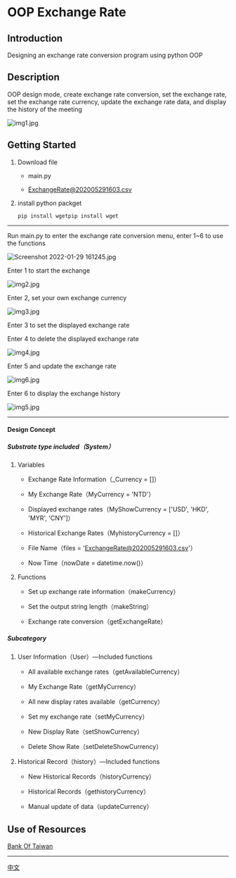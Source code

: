 # OOP Exchange Rate

## Introduction

Designing an exchange rate conversion program using python OOP

## Description

OOP design mode, create exchange rate conversion, set the exchange rate, set the exchange rate currency, update the exchange rate data, and display the history of the meeting

<img title="" src="https://s2.loli.net/2022/01/29/1QpYVF7WqMvR23k.jpg" alt="img1.jpg" data-align="center">

## Getting Started

1. Download file
   
   - main.py
   
   - <a href="https://github.com/c4882488/Exchange-Rate/blob/master/ExchangeRate%40202005291603.csv">ExchangeRate@202005291603.csv</a>

2. install python packget
   
   ```
   pip install wgetpip install wget
   ```

---

Run main.py to enter the exchange rate conversion menu, enter 1~6 to use the functions

<img title="" src="https://s2.loli.net/2022/01/29/1QpYVF7WqMvR23k.jpg" alt="Screenshot 2022-01-29 161245.jpg" data-align="center">

Enter 1 to start the exchange

<img title="" src="https://s2.loli.net/2022/01/29/AjnkGwmQvFHeIhN.jpg" alt="img2.jpg" data-align="center">

Enter 2, set your own exchange currency

<img title="" src="https://s2.loli.net/2022/01/29/4wzsFBgUkuiXNly.jpg" alt="img3.jpg" data-align="center">

Enter 3 to set the displayed exchange rate

Enter 4 to delete the displayed exchange rate

<img title="" src="https://s2.loli.net/2022/01/29/b3N2Bfa1Wj7vIm9.jpg" alt="img4.jpg" data-align="center">

Enter 5 and update the exchange rate

<img title="" src="https://s2.loli.net/2022/01/29/yd7TnR2Ys8bHmBi.jpg" alt="img6.jpg" data-align="center">

Enter 6 to display the exchange history

<img title="" src="https://s2.loli.net/2022/01/29/3wFdmYbISaqD1Co.jpg" alt="img5.jpg" data-align="center">

---

#### Design Concept

##### Substrate type included（System）

1. Variables
   
   - Exchange Rate Information（_Currency = []）
   
   - My Exchange Rate（MyCurrency = 'NTD'）
   
   - Displayed exchange rates（MyShowCurrency = ['USD', 'HKD', 'MYR', 'CNY']）
   
   - Historical Exchange Rates（MyhistoryCurrency = []）
   
   - File Name（files = '[ExchangeRate@202005291603.csv](mailto:ExchangeRate@202005291603.csv)'）
   
   - Now Time（nowDate = datetime.now()）

2. Functions
   
   - Set up exchange rate information（makeCurrency）
   
   - Set the output string length（makeString）
   
   - Exchange rate conversion（getExchangeRate）

##### Subcategory

1. User Information（User）—Included functions
   
   - All available exchange rates（getAvailableCurrency）
   
   - My Exchange Rate（getMyCurrency）
   
   - All new display rates available（getCurrency）
   
   - Set my exchange rate（setMyCurrency）
   
   - New Display Rate（setShowCurrency）
   
   - Delete Show Rate（setDeleteShowCurrency）

2. Historical Record（history）—Included functions
   
   - New Historical Records（historyCurrency）
   
   - Historical Records（gethistoryCurrency） 
   
   - Manual update of data（updateCurrency）

## 

## Use of Resources

[Bank Of Taiwan](https://rate.bot.com.tw/)

---

[中文](https://github.com/c4882488/PythonExchangeRate/blob/master/README_china.md)
